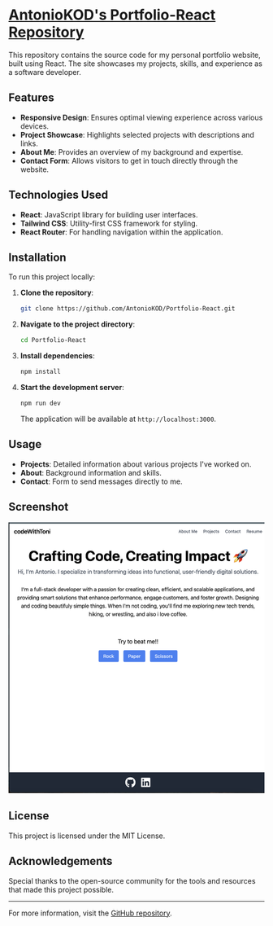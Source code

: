 

# [AntonioKOD's Portfolio-React Repository](https://github.com/AntonioKOD/Portfolio-React)

This repository contains the source code for my personal portfolio website, built using React. The site showcases my projects, skills, and experience as a software developer.

## Features

- **Responsive Design**: Ensures optimal viewing experience across various devices.
- **Project Showcase**: Highlights selected projects with descriptions and links.
- **About Me**: Provides an overview of my background and expertise.
- **Contact Form**: Allows visitors to get in touch directly through the website.

## Technologies Used

- **React**: JavaScript library for building user interfaces.
- **Tailwind CSS**: Utility-first CSS framework for styling.
- **React Router**: For handling navigation within the application.

## Installation

To run this project locally:

1. **Clone the repository**:

   ```bash
   git clone https://github.com/AntonioKOD/Portfolio-React.git
   ```

2. **Navigate to the project directory**:

   ```bash
   cd Portfolio-React
   ```

3. **Install dependencies**:

   ```bash
   npm install
   ```

4. **Start the development server**:

   ```bash
   npm run dev
   ```

   The application will be available at `http://localhost:3000`.

## Usage

- **Projects**: Detailed information about various projects I've worked on.
- **About**: Background information and skills.
- **Contact**: Form to send messages directly to me.

## Screenshot

![Portfolio Screenshot](src/assets/portfolio.png)

## License

This project is licensed under the MIT License.

## Acknowledgements

Special thanks to the open-source community for the tools and resources that made this project possible.

---

For more information, visit the [GitHub repository](https://github.com/AntonioKOD/Portfolio-React).
